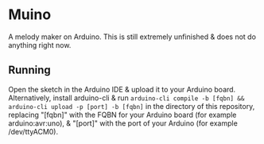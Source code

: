 # Muino
A melody maker on Arduino.
This is still extremely unfinished & does not do anything right now.

## Running
Open the sketch in the Arduino IDE & upload it to your Arduino board.
\
Alternatively, install arduino-cli & run
`arduino-cli compile -b [fqbn] && arduino-cli upload -p [port] -b [fqbn]` in the
directory of this repository,
replacing "[fqbn]" with the FQBN for your Arduino board (for example arduino:avr:uno), &
"[port]" with the port of your Arduino (for example /dev/ttyACM0).
